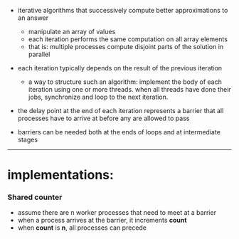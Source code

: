 - iterative algorithms that successively compute better approximations to an answer
	- manipulate an array of values
	- each iteration performs the same computation on all array elements
	- that is: multiple processes compute disjoint parts of the solution in parallel
- each iteration typically depends on the result of the previous iteration
	- a way to structure such an algorithm: implement the body of each iteration using one or more threads. when all threads have done their jobs, synchronize and loop to the next iteration.

- the delay point at the end of each iteration represents a barrier that all processes have to arrive at before any are allowed to pass
- barriers can be needed both at the ends of loops and at intermediate stages


-----

# implementations:

### Shared counter
- assume there are n worker processes that need to meet at a barrier
- when a process arrives at the barrier, it increments **count**
- when **count** is **n**, all processes can precede